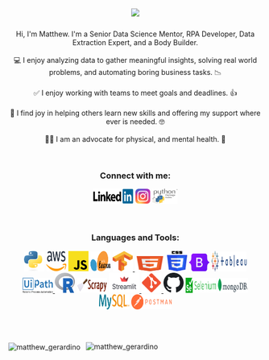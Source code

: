<h1 align="center">
  <a href="https://github.com/GeeDino11/Professional-Showcase">
    <img src="https://readme-typing-svg.herokuapp.com/?lines=Hello,+There!;This+is+Matthew+Gerardino...;Nice+to+meet+you!+👋&center=true&height=80&repeat=true&multiline=true&duration=3000">
  </a>
</h1>

<p align="center">
   Hi, I'm Matthew. I'm a Senior Data Science Mentor, RPA Developer, Data Extraction Expert, and a Body Builder.</br></br>
   💻 I enjoy analyzing data to gather meaningful insights, solving real world problems, and automating boring business tasks. 📉 </br></br>
   ✅ I enjoy working with teams to meet goals and deadlines. 👍</br></br>
   📝 I find joy in helping others learn new skills and offering my support where ever is needed. 🤓 </br></br>
   🏋️‍♂️ I am an advocate for physical, and mental health. 💪
</p>

<br>

<h3 align="center">Connect with me:</h3>
<p align="center">
<a href="https://www.linkedin.com/in/matthew-gerardino/" target="_blank">
<img src="images/linkedIn_logo.svg" alt="matthewgerardino" height="30" width="80" /></a>
<a href="https://instagram.com/matt_gerardino" target="_blank">
<img src="images/instagram_logo.svg" alt="matt_gerardino" height="30" width="30" /></a>
<a href="https://pypi.org/project/DS-Students/" target="_blank">
<img src="images/pypi_logo.svg" alt="DS-Students" height="30" width="50" /></a>
</p>

</br>

<h3 align="center">Languages and Tools:</h3>

<div align="center"> 
<a href="https://www.python.org/" target="_blank" rel="noreferrer"> 
<img src="images/python_logo.svg" alt="python" width="40" height="40"/></a>

<a href="https://aws.amazon.com" target="_blank" rel="noreferrer"> 
<img src="images/amazon_web_services_logo.svg" alt="aws" width="40" height="40"/></a>

<a href="https://www.javascript.com/" target="_blank" rel="noreferrer"> 
<img src="images/JavaScript_logo.svg" alt="javascript" width="40" height="40"/></a>

 <a href="https://scikit-learn.org/stable/" target="_blank" rel="noreferrer"> 
 <img src="images/scikit_learn_logo.svg" alt="Sklearn" width="40" height="40"/></a>

 <a href="https://www.tensorflow.org/?gclid=Cj0KCQjwvZCZBhCiARIsAPXbajs3Wx52UMdMB_vplFkw4p_9IqQ0OlW1vgMA3stibWrxrnzhr7biAUMaAp03EALw_wcB" target="_blank" rel="noreferrer"> 
 <img src="images/tensorflow_logo.svg" alt="tensorflow" width="40" height="40"/> </a>

 <a href="https://html.spec.whatwg.org/multipage/" target="_blank" rel="noreferrer"> 
<img src="images/HTML5_logoe.svg" alt="html5" width="60" height="30"/></a>

<a href="https://www.css3.com/" target="_blank" rel="noreferrer"> 
<img src="images/CSS3_logo.svg" alt="css3" width="40" height="40"/></a>

<a href="https://getbootstrap.com/" target="_blank" rel="noreferrer"> 
<img src="images/Bootstrap_logo.svg" alt="bootstrap" width="40" height="35"/></a>
 
<a href="https://www.tableau.com/" target="_blank" rel="tableau"> 
<img src="images/tableau_logo.svg" alt="tableau" width="70" height="40"/> </a> <br>

<a href="https://www.uipath.com/" target="_blank" rel="noreferrer"> 
<img src="images/UiPath_logo.png" alt="UiPath" width="60" height="30"/> </a>

<a href="https://www.r-project.org/" target="_blank" rel="noreferrer"> 
<img src="images/R_logo.png" alt="R Programming" width="40" height="40"/></a>

<a href="https://scrapy.org/" target="_blank" rel="noreferrer"> 
<img src="images/scrapy_logo.jpg" alt="scrapy" width="60" height="30"/></a>

<a href="https://streamlit.io/" target="_blank" rel="noreferrer"> 
<img src="images/streamlit_logo.png" alt="streamlit" width="60" height="40"/> </a>

<a href="https://git-scm.com/" target="_blank" rel="noreferrer"> 
<img src="images/git_icon.svg" alt="git" width="40" height="40"/> </a>

<a href="https://github.com/" target="_blank" rel="noreferrer"> 
<img src="images/github_logo.svg" alt="github" width="40" height="40"/></a>

<a href="https://www.selenium.dev/" target="_blank" rel="noreferrer"> 
<img src="images/selenium_logo.svg" alt="selenium" width="60" height="30"/></a>

<a href="https://www.mongodb.com/" target="_blank" rel="noreferrer"> 
<img src="images/MongoDB_logo.svg" alt="mongodb" width="60" height="30"/></a>

<a href="https://www.mysql.com/" target="_blank" rel="noreferrer"> 
<img src="images/MySQL_logo.svg" alt="mysql" width="60" height="30"/></a>

<a href="https://www.postman.com/" target="_blank" rel="noreferrer"> 
<img src="images/Postman.png" alt="postman" width="80" height="30"/></a> 
</div>

<br><br>

<p>
<img  align="center" height="180px" width="350px" src="https://github-readme-stats-eight-theta.vercel.app/api?username=GeeDino11&show_icons=true&hide_border=true&include_all_commits=true&count_private=true&bg_color=00000000&layout=compact&theme=tokyonight" alt="matthew_gerardino" />

<img align="right" height="180px" width="350px" src="https://github-readme-stats.vercel.app/api/top-langs?username=GeeDino11&show_icons=true&hide_border=true&bg_color=00000000&locale=en&layout=compact&theme=tokyonight&langs_count=6&custom_title=Languages%20Used" alt="matthew_gerardino" />
</p>
